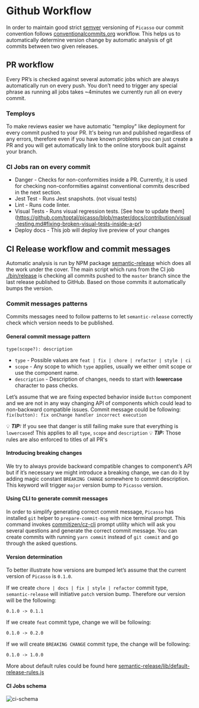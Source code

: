 # Github Workflow
In order to maintain good strict [semver](https://semver.org/) versioning of `Picasso`  our commit convention follows [conventionalcommits.org](https://www.conventionalcommits.org) workflow.  This helps us to automatically determine version change by automatic analysis of git commits between two given releases. 

## PR workflow
Every PR’s is checked against several automatic jobs which are always automatically run on every push. You don’t need to trigger any special phrase as running all jobs takes ~4minutes we currently run all on every commit. 

### Temploys

To make reviews easier we have automatic "temploy" like deployment for every commit pushed to your PR. It's being run and published regardless of any errors, therefore even if you have known problems you can just create a PR and you will get automatically link to the online storybook built against your branch.

### CI Jobs ran on every commit
* Danger - Checks for non-conformities inside a PR. Currently, it is used for checking non-conformities against conventional commits described in the next section.
* Jest Test - Runs Jest snapshots. (not visual tests)
* Lint - Runs code linter.
* Visual Tests - Runs visual regression tests. [See how to update them]
(https://github.com/toptal/picasso/blob/master/docs/contribution/visual-testing.md#fixing-broken-visual-tests-inside-a-pr)
* Deploy docs - This job will deploy live preview of your changes

## CI Release workflow and commit messages
Automatic analysis is run by NPM package [semantic-release](https://semantic-release.gitbook.io) which does all the work under the cover. The main script which runs from the CI job [./bin/release](https://github.com/toptal/picasso/blob/master/bin/release) is checking all commits pushed to the `master` branch since the last release published to GitHub. Based on those commits it automatically bumps the version. 

### Commit messages patterns
Commits messages need to follow patterns to let `semantic-release` correctly check which version needs to be published. 

#### General commit message pattern
`type(scope?): description`

* `type` - Possible values are `feat | fix | chore | refactor | style | ci`
* `scope` - Any scope to which `type` applies, usually we either omit scope or use the component name.
* `description` - Description of changes, needs to start with **lowercase** character to pass checks. 

Let’s assume that we are fixing expected behavior inside `Button` component and we are not in any way changing API of components which could lead to non-backward compatible issues. 
Commit message could be following:
`fix(button): fix onChange handler incorrect execution`

💡 ***TIP:*** If you see that danger is still failing make sure that everything is `lowercased`! This applies to all `type`, `scope` and `description`
💡 ***TIP:*** Those rules are also enforced to titles of all PR's

#### Introducing breaking changes
We try to always provide backward compatible changes to component’s API but if it’s necessary we might introduce a breaking change, we can do it by adding magic constant `BREAKING CHANGE` somewhere to commit description. This keyword will trigger `major` version bump to `Picasso` version. 

#### Using CLI to generate commit messages
In order to simplify generating correct commit message, `Picasso` has installed `git` helper to `prepare-commit-msg` with nice terminal prompt. This command invokes [commitizen/cz-cli](https://github.com/commitizen/cz-cli) prompt utility which will ask you several questions and generate the correct commit message. You can create commits with running `yarn commit` instead of `git commit` and go through the asked questions.

#### Version determination
To better illustrate how versions are bumped let’s assume that the current version of `Picasso` is `0.1.0`.

If we create `chore | docs | fix | style | refactor`  commit type,  `semantic-release` will initiative `patch` version bump. Therefore our version will be the following:

`0.1.0 -> 0.1.1`

If we create `feat` commit type, change we will be following:

`0.1.0 -> 0.2.0`

If we will create `BREAKING CHANGE` commit type, the change will be following: 

`0.1.0 -> 1.0.0`

More about default rules could be found here  [semantic-release/lib/default-release-rules.js](https://github.com/semantic-release/commit-analyzer/blob/master/lib/default-release-rules.js) 

#### CI Jobs schema
![ci-schema](https://user-images.githubusercontent.com/324488/57615639-7c1a3e80-757c-11e9-8edb-3b358a42949a.png)

